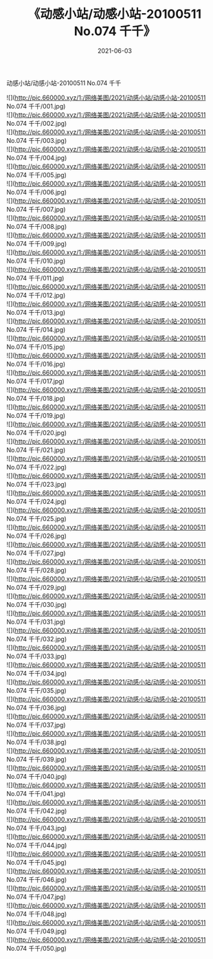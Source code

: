 ﻿---
layout: post
title:  《动感小站/动感小站-20100511 No.074 千千》
date:   2021-06-03
img: http://pic.660000.xyz/1:/网络美图/2021/动感小站/动感小站-20100511 No.074 千千/000.jpg
categories: [美女, 清纯, 唯美]
---

动感小站/动感小站-20100511 No.074 千千

 ![](http://pic.660000.xyz/1:/网络美图/2021/动感小站/动感小站-20100511 No.074 千千/001.jpg) <br>![](http://pic.660000.xyz/1:/网络美图/2021/动感小站/动感小站-20100511 No.074 千千/002.jpg) <br>![](http://pic.660000.xyz/1:/网络美图/2021/动感小站/动感小站-20100511 No.074 千千/003.jpg) <br>![](http://pic.660000.xyz/1:/网络美图/2021/动感小站/动感小站-20100511 No.074 千千/004.jpg) <br>![](http://pic.660000.xyz/1:/网络美图/2021/动感小站/动感小站-20100511 No.074 千千/005.jpg) <br>![](http://pic.660000.xyz/1:/网络美图/2021/动感小站/动感小站-20100511 No.074 千千/006.jpg) <br>![](http://pic.660000.xyz/1:/网络美图/2021/动感小站/动感小站-20100511 No.074 千千/007.jpg) <br>![](http://pic.660000.xyz/1:/网络美图/2021/动感小站/动感小站-20100511 No.074 千千/008.jpg) <br>![](http://pic.660000.xyz/1:/网络美图/2021/动感小站/动感小站-20100511 No.074 千千/009.jpg) <br>![](http://pic.660000.xyz/1:/网络美图/2021/动感小站/动感小站-20100511 No.074 千千/010.jpg) <br>![](http://pic.660000.xyz/1:/网络美图/2021/动感小站/动感小站-20100511 No.074 千千/011.jpg) <br>![](http://pic.660000.xyz/1:/网络美图/2021/动感小站/动感小站-20100511 No.074 千千/012.jpg) <br>![](http://pic.660000.xyz/1:/网络美图/2021/动感小站/动感小站-20100511 No.074 千千/013.jpg) <br>![](http://pic.660000.xyz/1:/网络美图/2021/动感小站/动感小站-20100511 No.074 千千/014.jpg) <br>![](http://pic.660000.xyz/1:/网络美图/2021/动感小站/动感小站-20100511 No.074 千千/015.jpg) <br>![](http://pic.660000.xyz/1:/网络美图/2021/动感小站/动感小站-20100511 No.074 千千/016.jpg) <br>![](http://pic.660000.xyz/1:/网络美图/2021/动感小站/动感小站-20100511 No.074 千千/017.jpg) <br>![](http://pic.660000.xyz/1:/网络美图/2021/动感小站/动感小站-20100511 No.074 千千/018.jpg) <br>![](http://pic.660000.xyz/1:/网络美图/2021/动感小站/动感小站-20100511 No.074 千千/019.jpg) <br>![](http://pic.660000.xyz/1:/网络美图/2021/动感小站/动感小站-20100511 No.074 千千/020.jpg) <br>![](http://pic.660000.xyz/1:/网络美图/2021/动感小站/动感小站-20100511 No.074 千千/021.jpg) <br>![](http://pic.660000.xyz/1:/网络美图/2021/动感小站/动感小站-20100511 No.074 千千/022.jpg) <br>![](http://pic.660000.xyz/1:/网络美图/2021/动感小站/动感小站-20100511 No.074 千千/023.jpg) <br>![](http://pic.660000.xyz/1:/网络美图/2021/动感小站/动感小站-20100511 No.074 千千/024.jpg) <br>![](http://pic.660000.xyz/1:/网络美图/2021/动感小站/动感小站-20100511 No.074 千千/025.jpg) <br>![](http://pic.660000.xyz/1:/网络美图/2021/动感小站/动感小站-20100511 No.074 千千/026.jpg) <br>![](http://pic.660000.xyz/1:/网络美图/2021/动感小站/动感小站-20100511 No.074 千千/027.jpg) <br>![](http://pic.660000.xyz/1:/网络美图/2021/动感小站/动感小站-20100511 No.074 千千/028.jpg) <br>![](http://pic.660000.xyz/1:/网络美图/2021/动感小站/动感小站-20100511 No.074 千千/029.jpg) <br>![](http://pic.660000.xyz/1:/网络美图/2021/动感小站/动感小站-20100511 No.074 千千/030.jpg) <br>![](http://pic.660000.xyz/1:/网络美图/2021/动感小站/动感小站-20100511 No.074 千千/031.jpg) <br>![](http://pic.660000.xyz/1:/网络美图/2021/动感小站/动感小站-20100511 No.074 千千/032.jpg) <br>![](http://pic.660000.xyz/1:/网络美图/2021/动感小站/动感小站-20100511 No.074 千千/033.jpg) <br>![](http://pic.660000.xyz/1:/网络美图/2021/动感小站/动感小站-20100511 No.074 千千/034.jpg) <br>![](http://pic.660000.xyz/1:/网络美图/2021/动感小站/动感小站-20100511 No.074 千千/035.jpg) <br>![](http://pic.660000.xyz/1:/网络美图/2021/动感小站/动感小站-20100511 No.074 千千/036.jpg) <br>![](http://pic.660000.xyz/1:/网络美图/2021/动感小站/动感小站-20100511 No.074 千千/037.jpg) <br>![](http://pic.660000.xyz/1:/网络美图/2021/动感小站/动感小站-20100511 No.074 千千/038.jpg) <br>![](http://pic.660000.xyz/1:/网络美图/2021/动感小站/动感小站-20100511 No.074 千千/039.jpg) <br>![](http://pic.660000.xyz/1:/网络美图/2021/动感小站/动感小站-20100511 No.074 千千/040.jpg) <br>![](http://pic.660000.xyz/1:/网络美图/2021/动感小站/动感小站-20100511 No.074 千千/041.jpg) <br>![](http://pic.660000.xyz/1:/网络美图/2021/动感小站/动感小站-20100511 No.074 千千/042.jpg) <br>![](http://pic.660000.xyz/1:/网络美图/2021/动感小站/动感小站-20100511 No.074 千千/043.jpg) <br>![](http://pic.660000.xyz/1:/网络美图/2021/动感小站/动感小站-20100511 No.074 千千/044.jpg) <br>![](http://pic.660000.xyz/1:/网络美图/2021/动感小站/动感小站-20100511 No.074 千千/045.jpg) <br>![](http://pic.660000.xyz/1:/网络美图/2021/动感小站/动感小站-20100511 No.074 千千/046.jpg) <br>![](http://pic.660000.xyz/1:/网络美图/2021/动感小站/动感小站-20100511 No.074 千千/047.jpg) <br>![](http://pic.660000.xyz/1:/网络美图/2021/动感小站/动感小站-20100511 No.074 千千/048.jpg) <br>![](http://pic.660000.xyz/1:/网络美图/2021/动感小站/动感小站-20100511 No.074 千千/049.jpg) <br>![](http://pic.660000.xyz/1:/网络美图/2021/动感小站/动感小站-20100511 No.074 千千/050.jpg) <br>